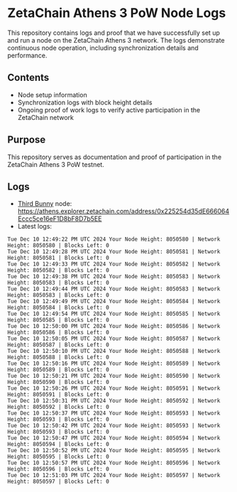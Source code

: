 # ZetaChain Athens 3 PoW Node Logs
This repository contains logs and proof that we have successfully set up and run a node on the ZetaChain Athens 3 network. The logs demonstrate continuous node operation, including synchronization details and performance.

## Contents
- Node setup information
- Synchronization logs with block height details
- Ongoing proof of work logs to verify active participation in the ZetaChain network

## Purpose
This repository serves as documentation and proof of participation in the ZetaChain Athens 3 PoW testnet.

## Logs

- [Third Bunny](https://thirdbunny.xyz/) node: https://athens.explorer.zetachain.com/address/0x225254d35dE666064Eccc5ce16eF1D8bF8D7b5EE
- Latest logs:
```
Tue Dec 10 12:49:22 PM UTC 2024 Your Node Height: 8050580 | Network Height: 8050580 | Blocks Left: 0
Tue Dec 10 12:49:28 PM UTC 2024 Your Node Height: 8050581 | Network Height: 8050581 | Blocks Left: 0
Tue Dec 10 12:49:33 PM UTC 2024 Your Node Height: 8050582 | Network Height: 8050582 | Blocks Left: 0
Tue Dec 10 12:49:38 PM UTC 2024 Your Node Height: 8050583 | Network Height: 8050583 | Blocks Left: 0
Tue Dec 10 12:49:44 PM UTC 2024 Your Node Height: 8050583 | Network Height: 8050583 | Blocks Left: 0
Tue Dec 10 12:49:49 PM UTC 2024 Your Node Height: 8050584 | Network Height: 8050584 | Blocks Left: 0
Tue Dec 10 12:49:54 PM UTC 2024 Your Node Height: 8050585 | Network Height: 8050585 | Blocks Left: 0
Tue Dec 10 12:50:00 PM UTC 2024 Your Node Height: 8050586 | Network Height: 8050586 | Blocks Left: 0
Tue Dec 10 12:50:05 PM UTC 2024 Your Node Height: 8050587 | Network Height: 8050587 | Blocks Left: 0
Tue Dec 10 12:50:10 PM UTC 2024 Your Node Height: 8050588 | Network Height: 8050588 | Blocks Left: 0
Tue Dec 10 12:50:16 PM UTC 2024 Your Node Height: 8050589 | Network Height: 8050589 | Blocks Left: 0
Tue Dec 10 12:50:21 PM UTC 2024 Your Node Height: 8050590 | Network Height: 8050590 | Blocks Left: 0
Tue Dec 10 12:50:26 PM UTC 2024 Your Node Height: 8050591 | Network Height: 8050591 | Blocks Left: 0
Tue Dec 10 12:50:31 PM UTC 2024 Your Node Height: 8050592 | Network Height: 8050592 | Blocks Left: 0
Tue Dec 10 12:50:37 PM UTC 2024 Your Node Height: 8050593 | Network Height: 8050593 | Blocks Left: 0
Tue Dec 10 12:50:42 PM UTC 2024 Your Node Height: 8050593 | Network Height: 8050593 | Blocks Left: 0
Tue Dec 10 12:50:47 PM UTC 2024 Your Node Height: 8050594 | Network Height: 8050594 | Blocks Left: 0
Tue Dec 10 12:50:52 PM UTC 2024 Your Node Height: 8050595 | Network Height: 8050595 | Blocks Left: 0
Tue Dec 10 12:50:57 PM UTC 2024 Your Node Height: 8050596 | Network Height: 8050596 | Blocks Left: 0
Tue Dec 10 12:51:03 PM UTC 2024 Your Node Height: 8050597 | Network Height: 8050597 | Blocks Left: 0
```
